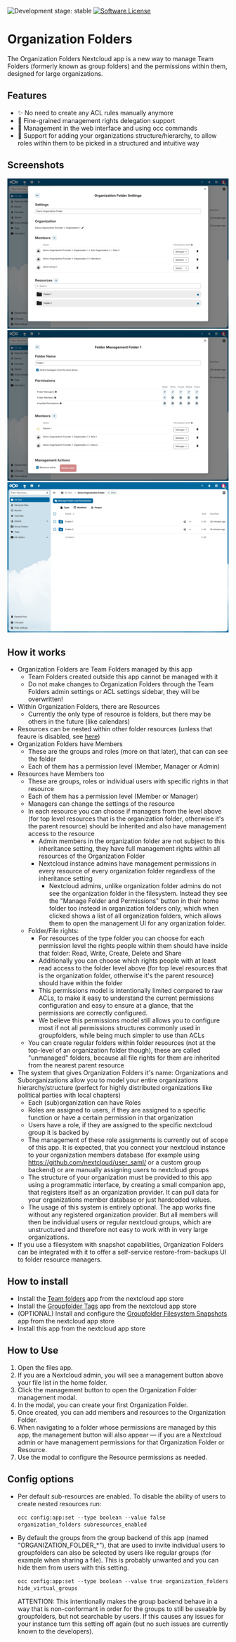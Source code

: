 ![Development stage: stable](https://img.shields.io/badge/development%20stage-stable-blue)
[![Software License](https://img.shields.io/badge/license-AGPL-brightgreen.svg)](LICENSE)

# Organization Folders

The Organization Folders Nextcloud app is a new way to manage Team Folders (formerly known as group folders) and the permissions within them, designed for large organizations.

## Features
  - ✨ No need to create any ACL rules manually anymore
  - :closed_lock_with_key: Fine-grained management rights delegation support
  - :wrench: Management in the web interface and using occ commands
  - :office: Support for adding your organizations structure/hierarchy, to allow roles within them to be picked in a structured and intuitive way

## Screenshots

![Organization Folder management UI](https://raw.githubusercontent.com/verdigado/organization_folders/main/screenshots/1.png)
![Resource management UI](https://raw.githubusercontent.com/verdigado/organization_folders/main/screenshots/2.png)
![Folder Resources in files app](https://raw.githubusercontent.com/verdigado/organization_folders/main/screenshots/3.png)

## How it works
  - Organization Folders are Team Folders managed by this app
    - Team Folders created outside this app cannot be managed with it
    - Do not make changes to Organization Folders through the Team Folders admin settings or ACL settings sidebar, they will be overwritten!
  - Within Organization Folders, there are Resources
    - Currently the only type of resource is folders, but there may be others in the future (like calendars)
  - Resources can be nested within other folder resources (unless that feaure is disabled, see [here](#config-options))
  - Organization Folders have Members
    - These are the groups and roles (more on that later), that can can see the folder
    - Each of them has a permission level (Member, Manager or Admin)
  - Resources have Members too
    - These are groups, roles or individual users with specific rights in that resource
    - Each of them has a permission level (Member or Manager)
    - Managers can change the settings of the resource
    - In each resource you can choose if managers from the level above (for top level resources that is the organization folder, otherwise it's the parent resource) should be inherited and also have management access to the resource
      - Admin members in the organization folder are not subject to this inheritance setting, they have full management rights within all resources of the Organization Folder
      - Nextcloud instance admins have management permissions in every resource of every organization folder regardless of the inheritance setting
        - Nextcloud admins, unlike organization folder admins do not see the organization folder in the filesystem. Instead they see the "Manage Folder and Permissions" button in their home folder too instead in organization folders only, which when clicked shows a list of all organization folders, which allows them to open the management UI for any organization folder.
    - Folder/File rights:
      - For resources of the type folder you can choose for each permission level the rights people within them should have inside that folder: Read, Write, Create, Delete and Share
      - Additionally you can choose which rights people with at least read access to the folder level above (for top level resources that is the organization folder, otherwise it's the parent resource) should have within the folder
      - This permissions model is intentionally limited compared to raw ACLs, to make it easy to understand the current permissions configuration and easy to ensure at a glance, that the permissions are correctly configured.
      - We believe this permissions model still allows you to configure most if not all permissions structures commonly used in groupfolders, while being much simpler to use than ACLs
    - You can create regular folders within folder resources (not at the top-level of an organization folder though), these are called "unmanaged" folders, because all file rights for them are inherited from the nearest parent resource
  - The system that gives Organization Folders it's name: Organizations and Suborganizations allow you to model your entire organizations hierarchy/structure (perfect for highly distributed organizations like political parties with local chapters)
    - Each (sub)organization can have Roles
    - Roles are assigned to users, if they are assigned to a specific function or have a certain permission in that organization
    - Users have a role, if they are assigned to the specific nextcloud group it is backed by
    - The management of these role assignments is currently out of scope of this app.
      It is expected, that you connect your nextcloud instance to your organization members database (for example using https://github.com/nextcloud/user_saml/ or a custom group backend) or are manually assigning users to nextcloud groups
    - The structure of your organization must be provided to this app using a programmatic interface, by creating a small companion app, that registers itself as an organization provider. It can pull data for your organizations member database or just hardcoded values.
    - The usage of this system is entirely optional. The app works fine without any registered organization provider. But all members will then be individual users or regular nextcloud groups, which are unstructured and therefore not easy to work with in very large organizations.
  - If you use a filesystem with snapshot capabilities, Organization Folders can be integrated with it to offer a self-service restore-from-backups UI to folder resource managers.

## How to install
- Install the [Team folders](https://apps.nextcloud.com/apps/groupfolders) app from the nextcloud app store
- Install the [Groupfolder Tags](https://apps.nextcloud.com/apps/groupfolder_tags) app from the nextcloud app store
- (OPTIONAL) Install and configure the [Groupfolder Filesystem Snapshots](https://apps.nextcloud.com/apps/groupfolder_filesystem_snapshots) app from the nextcloud app store
- Install this app from the nextcloud app store

## How to Use
1. Open the files app.
2. If you are a Nextcloud admin, you will see a management button above your file list in the home folder.
4. Click the management button to open the Organization Folder management modal.
5. In the modal, you can create your first Organization Folder.
7. Once created, you can add members and resources to the Organization Folder.
8. When navigating to a folder whose permissions are managed by this app, the management button will also appear — if you are a Nextcloud admin or have management permissions for that Organization Folder or Resource.
9. Use the modal to configure the Resource permissions as needed.

## Config options
- Per default sub-resources are enabled. To disable the ability of users to create nested resources run:
  ```shell
  occ config:app:set --type boolean --value false organization_folders subresources_enabled
  ```

- By default the groups from the group backend of this app (named "ORGANIZATION_FOLDER_*"), that are used to invite individual users to groupfolders can also be selected by users like regular groups (for example when sharing a file). This is probably unwanted and you can hide them from users with this setting.
  ```shell
  occ config:app:set --type boolean --value true organization_folders hide_virtual_groups
  ```
  ATTENTION: This intentionally makes the group backend behave in a way that is non-conformant in order for the groups to still be useable by groupfolders, but not searchable by users. If this causes any issues for your instance turn this setting off again (but no such issues are currently known to the developers).
